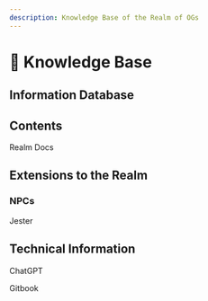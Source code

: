 ```yaml
---
description: Knowledge Base of the Realm of OGs
---
```


# 🧠 Knowledge Base

## Information Database



## Contents

Realm Docs

## Extensions to the Realm

### NPCs

Jester

## Technical Information

ChatGPT

Gitbook
